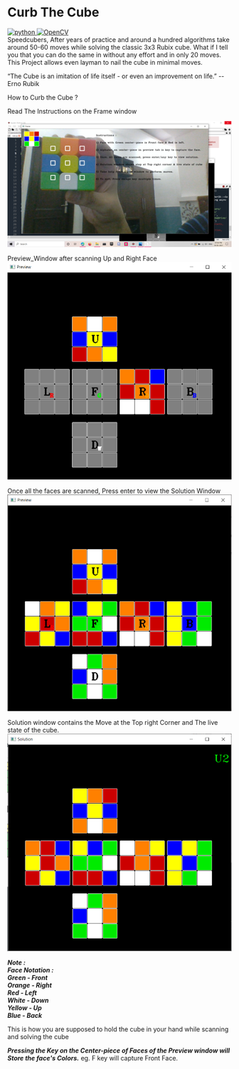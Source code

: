 # Curb The Cube 
<a href="https://www.python.org" target="_blank"> <img src="https://img.shields.io/badge/Python-3776AB?style=for-the-badge&logo=python&logoColor=white" alt="python" /> </a> 
<a href="https://opencv.org/" target="_blank"> <img src="https://img.shields.io/badge/OpenCV-27338e?style=for-the-badge&logo=OpenCV&logoColor=white" alt="OpenCV" /> </a> 
<br>
Speedcubers, After years of practice and around a hundred algorithms take around 50-60 moves while solving the classic 3x3 Rubix cube. What if I tell you that you can do the same in without any effort and in only 20 moves. This Project allows even layman to nail the cube in minimal moves.


“The Cube is an imitation of life itself - or even an improvement on life.”
-- Erno Rubik

How to Curb the Cube ?

Read The Instructions on the Frame window

![Frame](assets/Frame.png)
<br>

Preview_Window after scanning Up and Right Face
![Preview](assets/Preview2.png)
<br>

Once all the faces are scanned, Press enter to view the Solution Window
![Preview](assets/Preview_full.png)
<br>

Solution window contains the Move at the Top right Corner and The live state of the cube.
![Solution](assets/Solution.png)

***Note : <br>
Face Notation : <br>
Green - Front <br>
Orange - Right <br>
Red - Left <br>
White - Down <br>
Yellow - Up <br>
Blue - Back*** <br>

This is how you are supposed to hold the cube in your hand while scanning and solving the cube

***Pressing the Key on the Center-piece of Faces of the Preview window will Store the face's Colors.***
eg. F key will capture Front Face.
